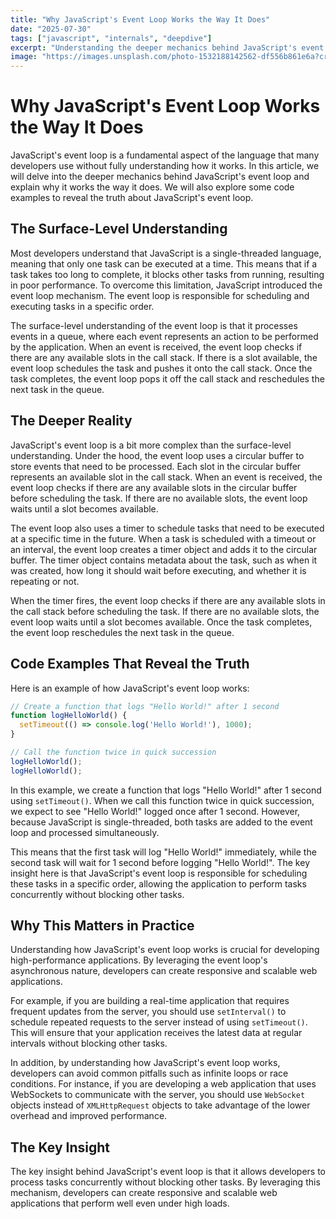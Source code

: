 ```yaml
---
title: "Why JavaScript's Event Loop Works the Way It Does"
date: "2025-07-30"
tags: ["javascript", "internals", "deepdive"]
excerpt: "Understanding the deeper mechanics behind JavaScript's event loop that most developers take for granted"
image: "https://images.unsplash.com/photo-1532188142562-df556b861e6a?crop=entropy&cs=tinysrgb&fit=max&fm=jpg&ixid=M3w3ODM2OTN8MHwxfHNlYXJjaHwxfHxyZWNlbnQlMkNkaXNjb3Zlcnl8ZW58MHwwfHx8MTc1Mzg5ODQwMnww&ixlib=rb-4.1.0&q=80&w=1080"
---
```


# Why JavaScript's Event Loop Works the Way It Does

JavaScript's event loop is a fundamental aspect of the language that many developers use without fully understanding how it works. In this article, we will delve into the deeper mechanics behind JavaScript's event loop and explain why it works the way it does. We will also explore some code examples to reveal the truth about JavaScript's event loop.

## The Surface-Level Understanding

Most developers understand that JavaScript is a single-threaded language, meaning that only one task can be executed at a time. This means that if a task takes too long to complete, it blocks other tasks from running, resulting in poor performance. To overcome this limitation, JavaScript introduced the event loop mechanism. The event loop is responsible for scheduling and executing tasks in a specific order.

The surface-level understanding of the event loop is that it processes events in a queue, where each event represents an action to be performed by the application. When an event is received, the event loop checks if there are any available slots in the call stack. If there is a slot available, the event loop schedules the task and pushes it onto the call stack. Once the task completes, the event loop pops it off the call stack and reschedules the next task in the queue.

## The Deeper Reality

JavaScript's event loop is a bit more complex than the surface-level understanding. Under the hood, the event loop uses a circular buffer to store events that need to be processed. Each slot in the circular buffer represents an available slot in the call stack. When an event is received, the event loop checks if there are any available slots in the circular buffer before scheduling the task. If there are no available slots, the event loop waits until a slot becomes available.

The event loop also uses a timer to schedule tasks that need to be executed at a specific time in the future. When a task is scheduled with a timeout or an interval, the event loop creates a timer object and adds it to the circular buffer. The timer object contains metadata about the task, such as when it was created, how long it should wait before executing, and whether it is repeating or not.

When the timer fires, the event loop checks if there are any available slots in the call stack before scheduling the task. If there are no available slots, the event loop waits until a slot becomes available. Once the task completes, the event loop reschedules the next task in the queue.

## Code Examples That Reveal the Truth

Here is an example of how JavaScript's event loop works:
```javascript
// Create a function that logs "Hello World!" after 1 second
function logHelloWorld() {
  setTimeout(() => console.log('Hello World!'), 1000);
}

// Call the function twice in quick succession
logHelloWorld();
logHelloWorld();
```
In this example, we create a function that logs "Hello World!" after 1 second using `setTimeout()`. When we call this function twice in quick succession, we expect to see "Hello World!" logged once after 1 second. However, because JavaScript is single-threaded, both tasks are added to the event loop and processed simultaneously.

This means that the first task will log "Hello World!" immediately, while the second task will wait for 1 second before logging "Hello World!". The key insight here is that JavaScript's event loop is responsible for scheduling these tasks in a specific order, allowing the application to perform tasks concurrently without blocking other tasks.

## Why This Matters in Practice

Understanding how JavaScript's event loop works is crucial for developing high-performance applications. By leveraging the event loop's asynchronous nature, developers can create responsive and scalable web applications.

For example, if you are building a real-time application that requires frequent updates from the server, you should use `setInterval()` to schedule repeated requests to the server instead of using `setTimeout()`. This will ensure that your application receives the latest data at regular intervals without blocking other tasks.

In addition, by understanding how JavaScript's event loop works, developers can avoid common pitfalls such as infinite loops or race conditions. For instance, if you are developing a web application that uses WebSockets to communicate with the server, you should use `WebSocket` objects instead of `XMLHttpRequest` objects to take advantage of the lower overhead and improved performance.

## The Key Insight

The key insight behind JavaScript's event loop is that it allows developers to process tasks concurrently without blocking other tasks. By leveraging this mechanism, developers can create responsive and scalable web applications that perform well even under high loads.